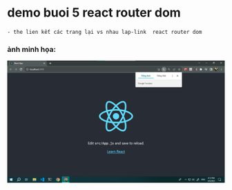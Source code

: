 #  demo buoi 5 react router dom
    - the lien kết các trang lại vs nhau lap-link  react router dom

### ảnh minh họa:
![...](./images/img_router.png)